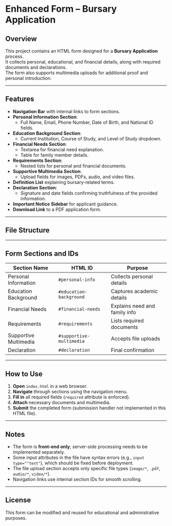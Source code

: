# Enhanced Form – Bursary Application

## Overview
This project contains an HTML form designed for a **Bursary Application** process.  
It collects personal, educational, and financial details, along with required documents and declarations.  
The form also supports multimedia uploads for additional proof and personal introduction.

---

## Features
- **Navigation Bar** with internal links to form sections.
- **Personal Information Section**:
  - Full Name, Email, Phone Number, Date of Birth, and National ID fields.
- **Education Background Section**:
  - Current Institution, Course of Study, and Level of Study dropdown.
- **Financial Needs Section**:
  - Textarea for financial need explanation.
  - Table for family member details.
- **Requirements Section**:
  - Nested lists for personal and financial documents.
- **Supportive Multimedia Section**:
  - Upload fields for images, PDFs, audio, and video files.
- **Definition List** explaining bursary-related terms.
- **Declaration Section**:
  - Signature and date fields confirming truthfulness of the provided information.
- **Important Notice Sidebar** for applicant guidance.
- **Download Link** to a PDF application form.

---

## File Structure


---

## Form Sections and IDs
| Section Name             | HTML ID                 | Purpose |
|--------------------------|-------------------------|---------|
| Personal Information     | `#personal-info`        | Collects personal details |
| Education Background     | `#education-background` | Captures academic details |
| Financial Needs          | `#financial-needs`      | Explains need and family info |
| Requirements             | `#requirements`         | Lists required documents |
| Supportive Multimedia    | `#supportive-multimedia`| Accepts file uploads |
| Declaration              | `#declaration`          | Final confirmation |

---

## How to Use
1. **Open** `index.html` in a web browser.
2. **Navigate** through sections using the navigation menu.
3. **Fill in** all required fields (`required` attribute is enforced).
4. **Attach** necessary documents and multimedia.
5. **Submit** the completed form (submission handler not implemented in this HTML file).

---

## Notes
- The form is **front-end only**; server-side processing needs to be implemented separately.
- Some input attributes in the file have syntax errors (e.g., `input type=""text"`), which should be fixed before deployment.
- The file upload section accepts only specific file types (`image/*`, `.pdf`, `audio/*`, `video/*`).
- Navigation links use internal section IDs for smooth scrolling.

---

## License
This form can be modified and reused for educational and administrative purposes.



